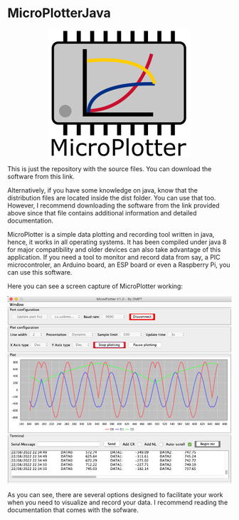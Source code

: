 # MicroPlotterJava

<p align="center">
    <img src="ImagesReadme/bigLogoMPWBg.png">
</p>
This is just the repository with the source files. You can download the software from this link.

Alternatively, if you have some knowledge on java, know that the distribution files are located inside the dist folder. You can use that too. However, I recommend downloading the software from the link provided above since that file contains additional information and detailed documentation.

MicroPlotter is a simple data plotting and recording tool written in java, hence, it works in all operating systems. It has been compiled under java 8 for major compatibility and older devices can also take advantage of this application. If you need a tool to monitor and record data from say, a PIC microcontroler, an Arduino board, an ESP board or even a Raspberry Pi, you can use this software.

Here you can see a screen capture of MicroPlotter working:

<p align="center">
    <img src="ImagesReadme/MicroPlotterCapture.png">
</p>

As you can see, there are several options designed to facilitate your work when you need to visualize and record your data. I recommend reading the documentation that comes with the sofware.